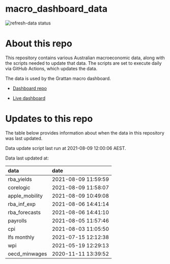 
<!-- README.md is generated from README.Rmd. Please edit that file -->

# macro\_dashboard\_data

<!-- badges: start -->

![refresh-data
status](https://github.com/grattan/macro_dashboard_data/workflows/refresh-data/badge.svg)

<!-- badges: end -->

# About this repo

This repository contains various Australian macroeconomic data, along
with the scripts needed to update that data. The scripts are set to
execute daily via GitHub Actions, which updates the data.

The data is used by the Grattan macro dashboard.

  - [Dashboard repo](https://github.com/grattan/macrodashboard)

  - [Live dashboard](https://mattcowgill.shinyapps.io/macrodashboard/)

# Updates to this repo

The table below provides information about when the data in this
repository was last updated.

Data update script last run at 2021-08-09 12:00:06 AEST.

Data last updated at:

| data            | date                |
| :-------------- | :------------------ |
| rba\_yields     | 2021-08-09 11:59:59 |
| corelogic       | 2021-08-09 11:58:07 |
| apple\_mobility | 2021-08-09 10:49:08 |
| rba\_inf\_exp   | 2021-08-06 14:41:14 |
| rba\_forecasts  | 2021-08-06 14:41:10 |
| payrolls        | 2021-08-05 11:57:46 |
| cpi             | 2021-08-03 11:05:50 |
| lfs monthly     | 2021-07-15 12:12:38 |
| wpi             | 2021-05-19 12:29:13 |
| oecd\_minwages  | 2020-11-11 13:39:52 |
